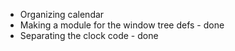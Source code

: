 - Organizing calendar
- Making a module for the window tree defs - done
- Separating the clock code - done
